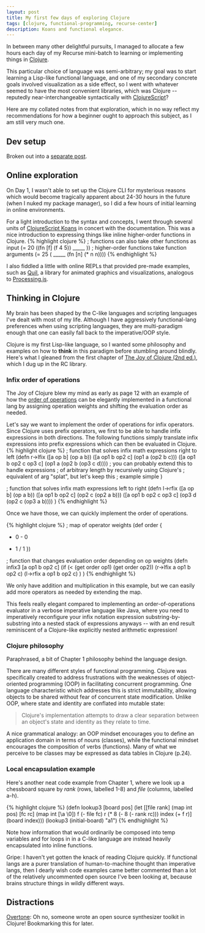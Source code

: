 ```yaml
---
layout: post
title: My first few days of exploring Clojure
tags: [clojure, functional-programming, recurse-center]
description: Koans and functional elegance.
---
```


In between many other delightful pursuits, I managed to allocate a few hours each day of my Recurse mini-batch to learning or implementing things in [Clojure](https://clojure.org/).

This particular choice of language was semi-arbitrary; my goal was to start learning a Lisp-like functional language, and one of my secondary concrete goals involved visualization as a side effect, so I went with whatever seemed to have the most convenient libraries, which was Clojure -- reputedly near-interchangeable syntactically with [ClojureScript](https://clojurescript.org/)?

Here are my collated notes from that exploration, which in no way reflect my recommendations for how a beginner ought to approach this subject, as I am still very much one.

## Dev setup

Broken out into a [separate post](/2020/02/27/clojure-dev-setup/).

## Online exploration

On Day 1, I wasn't able to set up the Clojure CLI for mysterious reasons which would become tragically apparent about 24-30 hours in the future (when I nuked my package manager), so I did a few hours of initial learning in online environments.

For a light introduction to the syntax and concepts, I went through several units of [ClojureScript Koans](http://clojurescriptkoans.com/) in concert with the documentation. This was a nice introduction to expressing things like inline higher-order functions in Clojure.
{% highlight clojure %}
; functions can also take other functions as input
(= 20 ((fn [f] (f 4 5)) _____ ))
; higher-order functions take function arguments
(= 25 ( _____ (fn [n] (* n n))))
{% endhighlight %}

I also fiddled a little with online REPLs that provided pre-made examples, such as [Quil](https://quil.info), a library for animated graphics and visualizations, analogous to [Processing.js](http://processingjs.org/).

## Thinking in Clojure

My brain has been shaped by the C-like languages and scripting languages I've dealt with most of my life. Although I have aggressively functional-lang preferences when using scripting languages, they are multi-paradigm enough that one can easily fall back to the imperative/OOP style.

Clojure is my first Lisp-like language, so I wanted some philosophy and examples on how to **think** in this paradigm before stumbling around blindly. Here's what I gleaned from the first chapter of [The Joy of Clojure (2nd ed.)](https://www.manning.com/books/the-joy-of-clojure-second-edition), which I dug up in the RC library.

### Infix order of operations

The Joy of Clojure blew my mind as early as page 12 with an example of how the [order of operations](https://en.wikipedia.org/wiki/Order_of_operations) can be elegantly implemented in a functional lang by assigning operation weights and shifting the evaluation order as needed.

Let's say we want to implement the order of operations for infix operators. Since Clojure uses prefix operators, we first to be able to handle infix expressions in both directions. The following functions simply translate infix expressions into prefix expressions which can then be evaluated in Clojure.
{% highlight clojure %}
; function that solves infix math expressions right to left
(defn r->lfix
  ([a op b]  (op a b))
  ([a op1 b op2 c] (op1 a (op2 b c)))
  ([a op1 b op2 c op3 c] (op1 a (op2 b (op3 c d))))
  ; you can probably extend this to handle expressions
  ; of arbitrary length by recursively using Clojure's
  ; equivalent of arg "splat", but let's keep this
  ; example simple
)

; function that solves infix math expressions left to right
(defn l->rfix
  ([a op b]  (op a b))
  ([a op1 b op2 c] (op2 c (op2 a b)))
  ([a op1 b op2 c op3 c] (op3 d (op2 c (op3 a b))))
)
{% endhighlight %}

Once we have those, we can quickly implement the order of operations.

{% highlight clojure %}
; map of operator weights
(def order {
  + 0  - 0
  * 1  / 1 })

; function that changes evaluation order depending on op weights
(defn infix3 [a op1 b op2 c]
  (if (< (get order op1) (get order op2))
    (r->lfix a op1 b op2 c)
    (l->rfix a op1 b op2 c)
  )
)
{% endhighlight %}

We only have addition and multiplication in this example, but we can easily add more operators as needed by extending the map.

This feels really elegant compared to implementing an order-of-operations evaluator in a verbose imperative language like Java, where you need to imperatively reconfigure your infix notation expression substring-by-substring into a nested stack of expressions anyways -- with an end result reminiscent of a Clojure-like explicitly nested arithmetic expression!

### Clojure philosophy

Paraphrased, a bit of Chapter 1 philosophy behind the language design.

There are many different styles of functional programming. Clojure was specifically created to address frustrations with the weaknesses of object-oriented programming (OOP) in facilitating concurrent programming. One language characteristic which addresses this is strict immutability, allowing objects to be shared without fear of concurrent state modification. Unlike OOP, where state and identity are conflated into mutable state:

> Clojure's implementation attempts to draw a clear separation between an object's state and identity as they relate to time.

A nice grammatical analogy: an OOP mindset encourages you to define an application domain in terms of nouns (classes), while the functional mindset encourages the composition of verbs (functions). Many of what we perceive to be classes may be expressed as data tables in Clojure (p.24).

### Local encapsulation example

Here's another neat code example from Chapter 1, where we look up a chessboard square by *rank* (rows, labelled 1-8) and *file* (columns, labelled a-h).

{% highlight clojure %}
(defn lookup3 [board pos]
  (let [[file rank] (map int pos)
        [fc rc] (map int [\a \0])
        f (- file fc)
        r (* 8 (- 8 (- rank rc)))
        index (+ f r)]
      (board index)))
(lookup3 (initial-board) "a1")
{% endhighlight %}

Note how information that would ordinarily be composed into temp variables and for loops in in a C-like language are instead heavily encapsulated into inline functions.

Gripe: I haven't yet gotten the knack of reading Clojure quickly. If functional langs are a purer translation of human-to-machine thought than imperative langs, then I dearly wish code examples came better commented than a lot of the relatively uncommented open source I've been looking at, because brains structure things in wildly different ways.


## Distractions

[Overtone](https://github.com/overtone/overtone): Oh no, someone wrote an open source synthesizer toolkit in Clojure! Bookmarking this for later.


